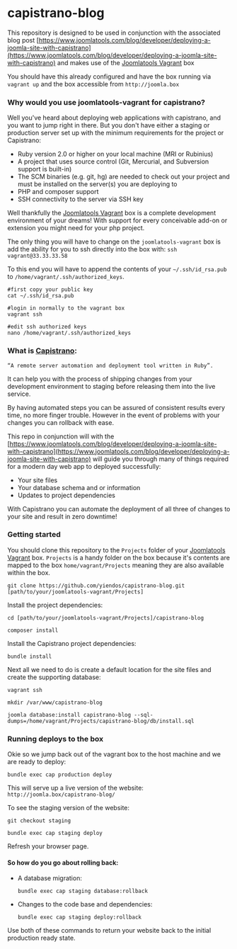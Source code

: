 # capistrano-blog

This repository is designed to be used in conjunction with the associated blog post [https://www.joomlatools.com/blog/developer/deploying-a-joomla-site-with-capistrano](https://www.joomlatools.com/blog/developer/deploying-a-joomla-site-with-capistrano) and makes use of the [Joomlatools Vagrant](https://github.com/joomlatools/joomlatools-vagrant/) box 

You should have this already configured and have the box running via `vagrant up` and the box accessible from `http://joomla.box` 

### Why would you use joomlatools-vagrant for capistrano? 

Well you've heard about deploying web applications with capistrano, and you want to jump right in there. But you don't have either a staging or production server set up with the minimum requirements for the project or Capistrano: 

* Ruby version 2.0 or higher on your local machine (MRI or Rubinius)
* A project that uses source control (Git, Mercurial, and Subversion support is built-in)
* The SCM binaries (e.g. git, hg) are needed to check out your project and must be installed on the server(s) you are deploying to
* PHP and composer support
* SSH connectivity to the server via SSH key

Well thankfully the [Joomlatools Vagrant](https://github.com/joomlatools/joomlatools-vagrant/) box is a complete development environment of your dreams! With support for every conceivable add-on or extension you might need for your php project.

The only thing you will have to change on the `joomlatools-vagrant` box is add the ability for you to ssh directly into the box with:
`ssh vagrant@33.33.33.58`

To this end you will have to append the contents of your `~/.ssh/id_rsa.pub` to `/home/vagrant/.ssh/authorized_keys`. 

```
#first copy your public key 
cat ~/.ssh/id_rsa.pub

#login in normally to the vagrant box
vagrant ssh 

#edit ssh authorized keys 
nano /home/vagrant/.ssh/authorized_keys
```


### What is [Capistrano](https://capistranorb.com/): 

    “A remote server automation and deployment tool written in Ruby”.

It can help you with the process of shipping changes from your development environment to staging before releasing them into the live service.

By having automated steps you can be assured of consistent results every time, no more finger trouble. However in the event of problems with your changes you can rollback with ease. 

This repo in conjunction will with the [https://www.joomlatools.com/blog/developer/deploying-a-joomla-site-with-capistrano](https://www.joomlatools.com/blog/developer/deploying-a-joomla-site-with-capistrano) will guide you through many of things required for a modern day web app to deployed successfully: 

* Your site files
* Your database schema and or information
* Updates to project dependencies

With Capistrano you can automate the deployment of all three of changes to your site and result in zero downtime!

### Getting started 

You should clone this repository to the `Projects` folder of your [Joomlatools Vagrant](https://github.com/joomlatools/joomlatools-vagrant/) box. `Projects` is a handy folder on the box because it's contents are mapped to the box `home/vagrant/Projects` meaning they are also available within the box. 

`git clone https://github.com/yiendos/capistrano-blog.git [path/to/your/joomlatools-vagrant/Projects]`

Install the project dependencies:

`cd [path/to/your/joomlatools-vagrant/Projects]/capistrano-blog` 

`composer install`

Install the Capistrano project dependencies:

`bundle install`

Next all we need to do is create a default location for the site files and create the supporting database: 

`vagrant ssh` 

`mkdir /var/www/capistrano-blog` 

`joomla database:install capistrano-blog --sql-dumps=/home/vagrant/Projects/capistrano-blog/db/install.sql`

### Running deploys to the box 

Okie so we jump back out of the vagrant box to the host machine and we are ready to deploy:

`bundle exec cap production deploy`

This will serve up a live version of the website:
`http://joomla.box/capistrano-blog/`

To see the staging version of the website:

`git checkout staging`

`bundle exec cap staging deploy`

Refresh your browser page.

#### So how do you go about rolling back:

* A database migration:

    `bundle exec cap staging database:rollback`

* Changes to the code base and dependencies: 

    `bundle exec cap staging deploy:rollback`

Use both of these commands to return your website back to the initial production ready state.
